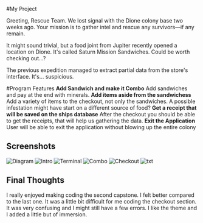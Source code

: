 #My Project

Greeting, Rescue Team.
We lost signal with the Dione colony base two weeks ago. Your mission is to gather intel and rescue any survivors—if any remain.

It might sound trivial, but a food joint from Jupiter recently opened a location on Dione. It's called Saturn Mission Sandwiches.
Could be worth checking out…?

The previous expedition managed to extract partial data from the store's interface. It's... suspicious.

#Program Features
**Add Sandwich and make it Combo** 
Add sandwiches and pay at the end with minerals.
**Add items aside from the sandwichess**
Add a variety of items to the checkout, not only the sandwiches. A possible infestation might have start on a different source of food?
**Get a receipt that will be saved on the ships database** 
After the checkout you should be able to get the receipts, that will help us gathering the data.
**Exit the Application**
User will be able to exit the application without blowing up the entire colony

## Screenshots
![Diagram](ImagesSaturn/SaturnMissionSandwichessmsdiagram.jpg)
![Intro](ImagesSaturn/smsIntro.jpg)
![Terminal](ImagesSaturn/smsterminalMenu.jpg)
![Combo](ImagesSaturn/smscombomanager.jpg)
![Checkout](ImagesSaturn/smscheckout.jpg)
![txt](ImagesSaturn/smstxtfiles.jpg)



## Final Thoughts

I really enjoyed making coding the second capstone. I felt better compared to the last one. It was a little bit difficult for me coding the checkout section. 
It was very confusing and I might still have a few errors. I like the theme and I added a little but of immersion. 

